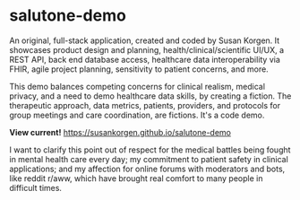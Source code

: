 # salutone-demo
An original, full-stack application, created and coded by Susan Korgen. It showcases product design and planning, health/clinical/scientific UI/UX, a REST API, back end database access, healthcare data interoperability via FHIR, agile project planning, sensitivity to patient concerns, and more.

This demo balances competing concerns for clinical realism, medical privacy, and a need to demo healthcare data skills, by creating a fiction. The therapeutic approach, data metrics, patients, providers, and protocols for group meetings and care coordination, are fictions. It's a code demo.

**View current!** https://susankorgen.github.io/salutone-demo

I want to clarify this point out of respect for the medical battles being fought in mental health care every day; my commitment to patient safety in clinical applications; and my affection for online forums with moderators and bots, like reddit r/aww, which have brought real comfort to many people in difficult times.
